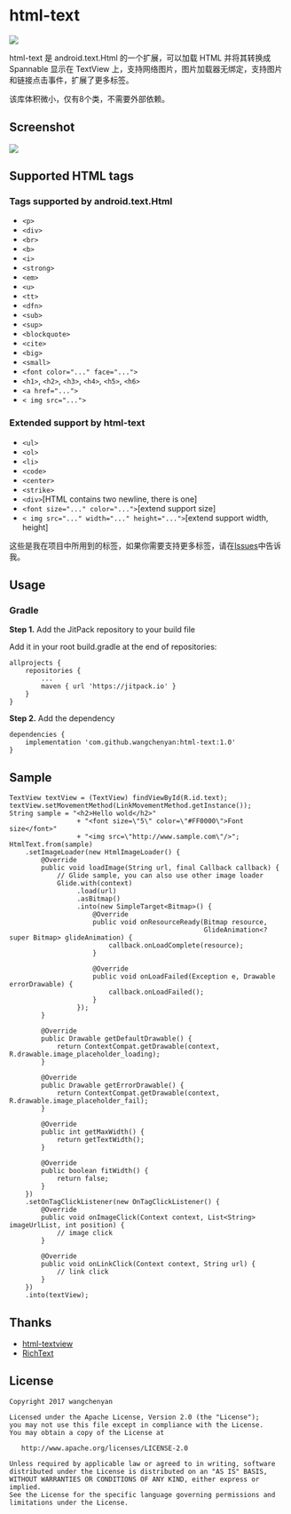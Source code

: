 # html-text

[![](https://jitpack.io/v/SilverIceKey/html-text.svg)](https://jitpack.io/#SilverIceKey/html-text)

html-text 是 android.text.Html 的一个扩展，可以加载 HTML 并将其转换成 Spannable 显示在 TextView 上，支持网络图片，图片加载器无绑定，支持图片和链接点击事件，扩展了更多标签。

该库体积微小，仅有8个类，不需要外部依赖。

## Screenshot

![](https://raw.githubusercontent.com/wangchenyan/html-text/master/art/screenshot.jpg)

## Supported HTML tags

### Tags supported by android.text.Html

- `<p>`
- `<div>`
- `<br>`
- `<b>`
- `<i>`
- `<strong>`
- `<em>`
- `<u>`
- `<tt>`
- `<dfn>`
- `<sub>`
- `<sup>`
- `<blockquote>`
- `<cite>`
- `<big>`
- `<small>`
- `<font color="..." face="...">`
- `<h1>`, `<h2>`, `<h3>`, `<h4>`, `<h5>`, `<h6>`
- `<a href="...">`
- `< img src="...">`

### Extended support by html-text

- `<ul>`
- `<ol>`
- `<li>`
- `<code>`
- `<center>`
- `<strike>`
- `<div>`[HTML contains two newline, there is one]
- `<font size="..." color="...">`[extend support size]
- `< img src="..." width="..." height="...">`[extend support width, height]

这些是我在项目中所用到的标签，如果你需要支持更多标签，请在[Issues](https://github.com/wangchenyan/html-text/issues)中告诉我。

## Usage

### Gradle

**Step 1.** Add the JitPack repository to your build file

Add it in your root build.gradle at the end of repositories:

```
allprojects {
	repositories {
		...
		maven { url 'https://jitpack.io' }
	}
}
```

**Step 2.** Add the dependency

```
dependencies {
    implementation 'com.github.wangchenyan:html-text:1.0'
}
```

## Sample

```
TextView textView = (TextView) findViewById(R.id.text);
textView.setMovementMethod(LinkMovementMethod.getInstance());
String sample = "<h2>Hello wold</h2>"
                 + "<font size=\"5\" color=\"#FF0000\">Font size</font>"
                 + "<img src=\"http://www.sample.com\"/>";
HtmlText.from(sample)
    .setImageLoader(new HtmlImageLoader() {
        @Override
        public void loadImage(String url, final Callback callback) {
            // Glide sample, you can also use other image loader
            Glide.with(context)
                 .load(url)
                 .asBitmap()
                 .into(new SimpleTarget<Bitmap>() {
                     @Override
                     public void onResourceReady(Bitmap resource,
                                                 GlideAnimation<? super Bitmap> glideAnimation) {
                         callback.onLoadComplete(resource);
                     }

                     @Override
                     public void onLoadFailed(Exception e, Drawable errorDrawable) {
                         callback.onLoadFailed();
                     }
                 });
        }

        @Override
        public Drawable getDefaultDrawable() {
            return ContextCompat.getDrawable(context, R.drawable.image_placeholder_loading);
        }

        @Override
        public Drawable getErrorDrawable() {
            return ContextCompat.getDrawable(context, R.drawable.image_placeholder_fail);
        }

        @Override
        public int getMaxWidth() {
            return getTextWidth();
        }

        @Override
        public boolean fitWidth() {
            return false;
        }
    })
    .setOnTagClickListener(new OnTagClickListener() {
        @Override
        public void onImageClick(Context context, List<String> imageUrlList, int position) {
            // image click
        }

        @Override
        public void onLinkClick(Context context, String url) {
            // link click
        }
    })
    .into(textView);
```

## Thanks

- [html-textview](https://github.com/SufficientlySecure/html-textview)
- [RichText](https://github.com/moonChenHaohui/RichText)

## License

    Copyright 2017 wangchenyan

    Licensed under the Apache License, Version 2.0 (the "License");
    you may not use this file except in compliance with the License.
    You may obtain a copy of the License at

       http://www.apache.org/licenses/LICENSE-2.0

    Unless required by applicable law or agreed to in writing, software
    distributed under the License is distributed on an "AS IS" BASIS,
    WITHOUT WARRANTIES OR CONDITIONS OF ANY KIND, either express or implied.
    See the License for the specific language governing permissions and
    limitations under the License.
